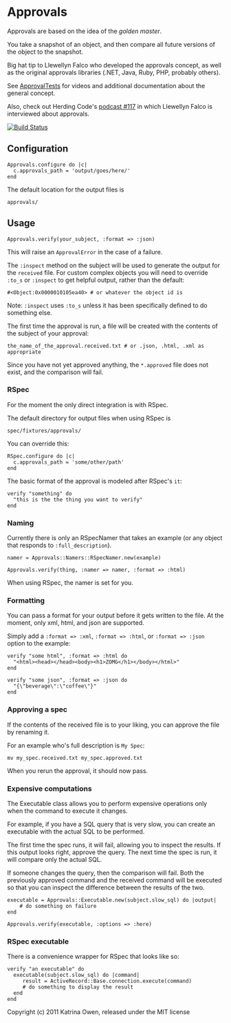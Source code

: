 # Approvals

Approvals are based on the idea of the *_golden master_*.

You take a snapshot of an object, and then compare all future
versions of the object to the snapshot.

Big hat tip to Llewellyn Falco who developed the approvals concept, as
well as the original approvals libraries (.NET, Java, Ruby, PHP,
probably others).

See [ApprovalTests](http://www.approvaltests.com) for videos and additional documentation about the general concept.

Also, check out  Herding Code's [podcast #117](http://t.co/GLn88R5) in
which Llewellyn Falco is interviewed about approvals.

[![Build Status](https://secure.travis-ci.org/kytrinyx/approvals.png?branch=master)](http://travis-ci.org/kytrinyx/approvals)

## Configuration

    Approvals.configure do |c|
      c.approvals_path = 'output/goes/here/'
    end

The default location for the output files is

    approvals/

## Usage

    Approvals.verify(your_subject, :format => :json)

This will raise an `ApprovalError` in the case of a failure.

The `:inspect` method on the subject will be used to generate the output for
the `received` file. For custom complex objects you will need to override
`:to_s` or `:inspect` to get helpful output, rather than the default:

    #<Object:0x0000010105ea40> # or whatever the object id is

Note: `:inspect` uses `:to_s` unless it has been specifically defined to do something else.

The first time the approval is run, a file will be created with the contents of the subject of your approval:

    the_name_of_the_approval.received.txt # or .json, .html, .xml as appropriate

Since you have not yet approved anything, the `*.approved` file does not exist, and the comparison will fail.

### RSpec

For the moment the only direct integration is with RSpec.

The default directory for output files when using RSpec is

    spec/fixtures/approvals/

You can override this:

    RSpec.configure do |c|
      c.approvals_path = 'some/other/path'
    end

The basic format of the approval is modeled after RSpec's `it`:

    verify "something" do
      "this is the the thing you want to verify"
    end

### Naming

Currently there is only an RSpecNamer that takes an example (or any object that responds to `:full_description`).

    namer = Approvals::Namers::RSpecNamer.new(example)

    Approvals.verify(thing, :namer => namer, :format => :html)

When using RSpec, the namer is set for you.

### Formatting

You can pass a format for your output before it gets written to the file.
At the moment, only xml, html, and json are supported.

Simply add a `:format => :xml`, `:format => :html`, or `:format => :json` option to the example:

    verify "some html", :format => :html do
      "<html><head></head><body><h1>ZOMG</h1></body></html>"
    end

    verify "some json", :format => :json do
      "{\"beverage\":\"coffee\"}"
    end

### Approving a spec

If the contents of the received file is to your liking, you can approve
the file by renaming it.

For an example who's full description is `My Spec`:

    mv my_spec.received.txt my_spec.approved.txt

When you rerun the approval, it should now pass.

### Expensive computations

The Executable class allows you to perform expensive operations only when the command to execute it changes.

For example, if you have a SQL query that is very slow, you can create an executable with the actual SQL to be performed.

The first time the spec runs, it will fail, allowing you to inspect the results.
If this output looks right, approve the query. The next time the spec is run, it will compare only the actual SQL.

If someone changes the query, then the comparison will fail. Both the previously approved command and the received command will be executed so that you can inspect the difference between the results of the two.

    executable = Approvals::Executable.new(subject.slow_sql) do |output|
        # do something on failure
    end

    Approvals.verify(executable, :options => :here)

### RSpec executable

There is a convenience wrapper for RSpec that looks like so:

    verify "an executable" do
      executable(subject.slow_sql) do |command|
         result = ActiveRecord::Base.connection.execute(command)
         # do something to display the result
      end
    end

Copyright (c) 2011 Katrina Owen, released under the MIT license
